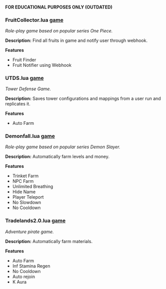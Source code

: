 #### FOR EDUCATIONAL PURPOSES ONLY (OUTDATED)
### FruitCollector.lua [game](https://www.roblox.com/games/2753915549/Blox-Fruits)
*Role-play game based on popular series One Piece.*

**Description:**
Find all fruits in game and notify user through webhook.

**Features**
- Fruit Finder
- Fruit Notifier using Webhook

### UTDS.lua [game](https://www.roblox.com/games/5902977746/Ultimate-Tower-Defense)
*Tower Defense Game.*

**Description:**
Saves tower configurations and mappings from a user run and replicates it.

**Features**
- Auto Farm

### Demonfall.lua [game](https://www.roblox.com/games/4855457388/Demonfall-4-0)
*Role-play game based on popular series Demon Slayer.*

**Description:**
Automatically farm levels and money.

**Features**
- Trinket Farm
- NPC Farm
- Unlimited Breathing
- Hide Name
- Player Teleport
- No Slowdown
- No Cooldown

### Tradelands2.0.lua [game](https://www.roblox.com/games/198116126/Tradelands)
*Adventure pirate game.*

**Description:**
Automatically farm materials.

**Features**
- Auto Farm
- Inf Stamina Regen
- No Cooldown
- Auto rejoin
- K Aura
